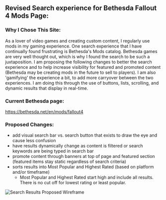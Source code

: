 ## Revised Search experience for Bethesda Fallout 4 Mods Page:

### Why I Chose This Site:
As a lover of video games and creating custom content, I regularly use mods in my gaming experience. One search experience that I have continually found frustrating is Bethesda's Mods catalog. Bethesda games are very well thought out, which is why I found the search to be such a juxtaposition. I am proposing the following changes to better the search experience and to help increase visibility for featured and promoted content (Bethesda may be creating mods in the future to sell to players). I am also 'gamifying' the experience a bit, to add more carryover between the two experiences. I am doing this through the use of buttons, lists, scrolling, and dynamic results that display in real-time.

### Current Bethesda page:
https://bethesda.net/en/mods/fallout4

### Proposed Changes:
- add visual search bar vs. search button that exists to draw the eye and cause less confusion
- have results dynamically change as content is filtered or search keywords are being typed in search bar
- promote content through banners at top of page and featured section (featured items stay static regardless of search criteria)
- sorts results into Most Popular and Highest Rated (based on platform and/or timeframe) 
  - Most Popular and Highest Rated start high and include all results. There is no cut off for lowest rating or least popular.
  
![Search Results Proposed Wireframe](https://user-images.githubusercontent.com/18315757/29367725-78352036-8263-11e7-8b55-a3b398d56cf0.png)
